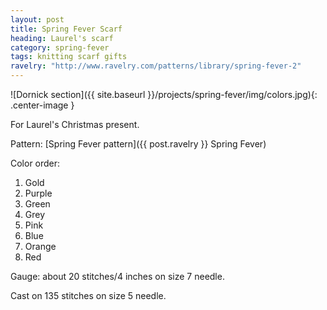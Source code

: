 ```yaml
---
layout: post
title: Spring Fever Scarf
heading: Laurel's scarf
category: spring-fever
tags: knitting scarf gifts
ravelry: "http://www.ravelry.com/patterns/library/spring-fever-2"
---
```

![Dornick section]({{ site.baseurl }}/projects/spring-fever/img/colors.jpg){: .center-image }

For Laurel's Christmas present.

Pattern: [Spring Fever pattern]({{ post.ravelry }} Spring Fever)

Color order:

1. Gold
2. Purple
3. Green
4. Grey
5. Pink
6. Blue
7. Orange
8. Red

Gauge: about 20 stitches/4 inches on size 7 needle.

Cast on 135 stitches on size 5 needle.